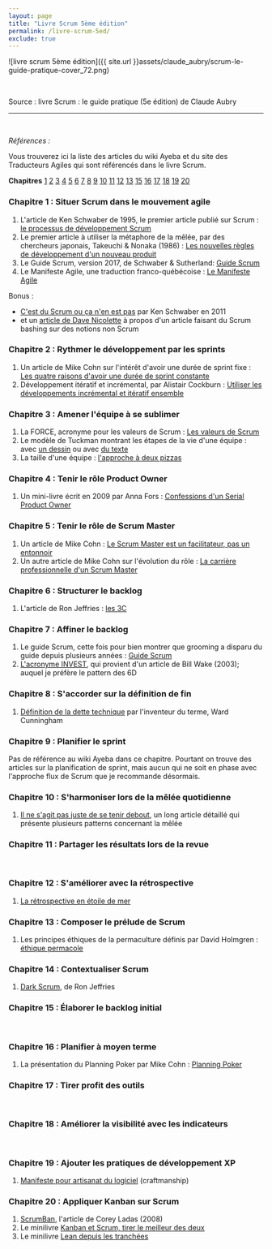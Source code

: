 ```yaml
---
layout: page
title: "Livre Scrum 5ème édition"
permalink: /livre-scrum-5ed/
exclude: true
---
```


![livre scrum 5ème édition]({{ site.url }}assets/claude_aubry/scrum-le-guide-pratique-cover_72.png)

&nbsp;  

Source : livre Scrum : le guide pratique (5e édition) de Claude Aubry

---
&nbsp;  

_Références :_

Vous trouverez ici la liste des articles du wiki Ayeba et du site des Traducteurs Agiles qui sont référencés dans le livre Scrum.

**Chapitres** [1](#ch01) [2](#ch02) [3](#ch03) [4](#ch04) [5](#ch05) [6](#ch06) [7](#ch07) [8](#ch08) [9](#ch09) [10](#ch10) [11](#ch11) [12](#ch12) [13](#ch14) [15](#ch15) [16](#ch16) [17](#ch17) [18](#ch18) [19](#ch19) [20](#ch20)  


### <a name="ch01"></a> Chapitre 1 : Situer Scrum dans le mouvement agile

1. L'article de Ken Schwaber de 1995, le premier article publié sur Scrum : [le processus de développement Scrum](http://www.les-traducteurs-agiles.org/2017/07/20/le-processus-de-developpement-SCRUM.html)
2. Le premier article à utiliser la métaphore de la mêlée, par des chercheurs japonais, Takeuchi & Nonaka (1986) : [Les nouvelles règles de développement d'un nouveau produit](http://ayeba.wikispaces.com/Les+nouvelles+r%C3%A8gles+de+d%C3%A9veloppement+d%27un+nouveau+produit)
3. Le Guide Scrum, version 2017, de Schwaber & Sutherland: [Guide Scrum](http://www.les-traducteurs-agiles.org/2017/11/12/guide-scrum-novembre-2017.html)
4. Le Manifeste Agile, une traduction franco-québécoise : [Le Manifeste Agile](http://ayeba.wikispaces.com/Manifeste+pour+le+d%C3%A9veloppement+Agile+de+logiciels)

Bonus :

* [C'est du Scrum ou ça n'en est pas](http://ayeba.wikispaces.com/C%27est+du+Scrum+ou+%C3%A7a+n%27en+est+pas) par Ken Schwaber en 2011
* et un [article de Dave Nicolette](http://www.les-traducteurs-agiles.org/scrum/2016/06/19/c-est-quoi-le-probleme.html) à propos d'un article faisant du Scrum bashing sur des notions non Scrum


### <a name="ch02"></a> Chapitre 2 : Rythmer le développement par les sprints

1. Un article de Mike Cohn sur l'intérêt d'avoir une durée de sprint fixe : [Les quatre raisons d'avoir une durée de sprint constante](http://ayeba.wikispaces.com/Les+quatre+raisons+d%27avoir+une+dur%C3%A9e+de+sprint+constante)
2. Développement itératif et incrémental, par Alistair Cockburn : [Utiliser les développements incrémental et itératif ensemble](http://ayeba.wikispaces.com/Utiliser+les+d%C3%A9veloppements+incr%C3%A9mental+et+it%C3%A9ratif+ensemble)


### <a name="ch03"></a> Chapitre 3 : Amener l'équipe à se sublimer

1. La FORCE, acronyme pour les valeurs de Scrum : [Les valeurs de Scrum](http://ayeba.wikispaces.com/Les+Valeurs+de+Scrum+%28la+F.O.R.C.E.%29)
2. Le modèle de Tuckman montrant les étapes de la vie d'une équipe : avec [un dessin](http://ayeba.wikispaces.com/Mod%C3%A8le+de+Tuckman) ou avec [du texte](http://ayeba.wikispaces.com/Les+cinq+%C3%A9tapes+de+d%C3%A9veloppement+d%27une+%C3%A9quipe+et+le+r%C3%B4le+du+chef+de+projet)
3. La taille d'une équipe : [l'approche à deux pizzas](http://ayeba.wikispaces.com/L%27approche+des+deux+pizzas+pour+un+travail+d%27%C3%A9quipe+productif)


### <a name="ch04"></a> Chapitre 4 : Tenir le rôle Product Owner

1. Un mini-livre écrit en 2009 par Anna Fors : [Confessions d'un Serial Product Owner](http://ayeba.wikispaces.com/Confessions+d%27un+serial+product+owner)


### <a name="ch05"></a> Chapitre 5 : Tenir le rôle de Scrum Master

1. Un article de Mike Cohn : [Le Scrum Master est un facilitateur, pas un entonnoir](http://ayeba.wikispaces.com/Le+ScrumMaster+est+un+Facilitateur%2C+pas+un+Entonnoir)
2. Un autre article de Mike Cohn sur l'évolution du rôle : [La carrière professionnelle d'un Scrum Master](http://ayeba.wikispaces.com/La+carri%C3%A8re+professionnelle+d%27un+ScrumMaster)


### <a name="ch06"></a> Chapitre 6 : Structurer le backlog

1. L'article de Ron Jeffries : [les 3C](http://ayeba.wikispaces.com/XP%2C+l%27essentiel+-+Carte%2C+Conversation%2C+Confirmation)


### <a name="ch07"></a> Chapitre 7 : Affiner le backlog

1. Le guide Scrum, cette fois pour bien montrer que grooming a disparu du guide depuis plusieurs années : [Guide Scrum](http://www.les-traducteurs-agiles.org/2017/11/12/guide-scrum-novembre-2017.html)
2. [L'acronyme INVEST](http://www.les-traducteurs-agiles.org/story/2015/02/23/investissez-dans-de-bonnes-stories-et-dans-des-taches-smart.html), qui provient d'un article de Bill Wake (2003); auquel je préfère le pattern des 6D


### <a name="ch08"></a> Chapitre 8 : S'accorder sur la définition de fin

1. [Définition de la dette technique](http://ayeba.wikispaces.com/D%C3%A9finition+de+la+dette+technique) par l'inventeur du terme, Ward Cunningham


### <a name="ch09"></a> Chapitre 9 : Planifier le sprint
Pas de référence au wiki Ayeba dans ce chapitre. Pourtant on trouve des articles sur la planification de sprint, mais aucun qui ne soit en phase avec l'approche flux de Scrum que je recommande désormais.


### <a name="ch10"></a> Chapitre 10 : S'harmoniser lors de la mêlée quotidienne

1. [Il ne s'agit pas juste de se tenir debout](http://www.les-traducteurs-agiles.org/agile/stand-up/2015/07/25/il-ne-s-agit-pas-juste-de-se-tenir-debout.html), un long article détaillé qui présente plusieurs patterns concernant la mêlée


### <a name="ch11"></a> Chapitre 11 : Partager les résultats lors de la revue
&nbsp;  


### <a name="ch12"></a> Chapitre 12 : S'améliorer avec la rétrospective

1. [La rétrospective en étoile de mer](http://ayeba.wikispaces.com/La+r%C3%A9trospective+en+%C3%A9toile+de+mer)


### <a name="ch13"></a> Chapitre 13 : Composer le prélude de Scrum

1. Les principes éthiques de la permaculture définis par David Holmgren : [éthique permacole](http://ayeba.wikispaces.com/Les+valeurs+de+la+Permaculture)


### <a name="ch14"></a> Chapitre 14 : Contextualiser Scrum

1. [Dark Scrum](http://www.les-traducteurs-agiles.org/scrum/2016/11/20/dark-scrum.html), de Ron Jeffries


### <a name="ch15"></a> Chapitre 15 : Élaborer le backlog initial
&nbsp;  


### <a name="ch16"></a> Chapitre 16 : Planifier à moyen terme

1. La présentation du Planning Poker par Mike Cohn : [Planning Poker](http://ayeba.wikispaces.com/Planning+Poker+-+Une+technique+de+planification+et+d%27estimation+agile)


### <a name="ch17"></a> Chapitre 17 : Tirer profit des outils
&nbsp;  


### <a name="ch18"></a> Chapitre 18 : Améliorer la visibilité avec les indicateurs
&nbsp;  


### <a name="ch19"></a> Chapitre 19 : Ajouter les pratiques de développement XP

1. [Manifeste pour artisanat du logiciel](http://manifesto.softwarecraftsmanship.org/#/fr-fr) (craftmanship)


### <a name="ch20"></a> Chapitre 20 : Appliquer Kanban sur Scrum

1. [ScrumBan](http://ayeba.wikispaces.com/Scrum-ban), l'article de Corey Ladas (2008)
2. Le minilivre [Kanban et Scrum, tirer le meilleur des deux](http://ayeba.wikispaces.com/Kanban+et+Scrum+-+tirer+le+meilleur+des+deux)
3. Le minilivre [Lean depuis les tranchées](http://ayeba.wikispaces.com/Lean+depuis+les+tranch%C3%A9es)

